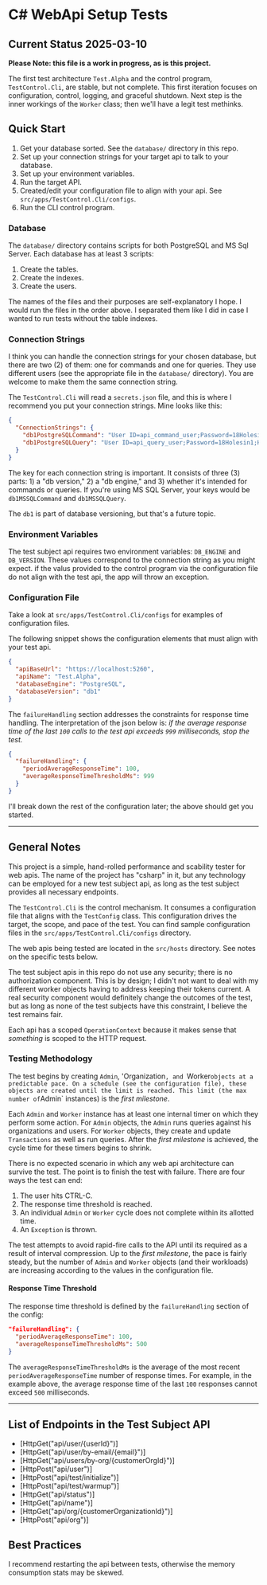 # C# WebApi Setup Tests

## Current Status 2025-03-10

**Please Note: this file is a work in progress, as is this project.**

The first test architecture `Test.Alpha` and the control program, `TestControl.Cli`, are stable, but not complete.
This first iteration focuses on configuration, control, logging, and graceful shutdown.
Next step is the inner workings of the `Worker` class; then we'll have a legit test methinks.

## Quick Start

1. Get your database sorted. See the `database/` directory in this repo.
2. Set up your connection strings for your target api to talk to your database.
3. Set up your environment variables.
4. Run the target API.
5. Created/edit your configuration file to align with your api. See `src/apps/TestControl.Cli/configs`.
6. Run the CLI control program.

### Database

The `database/` directory contains scripts for both PostgreSQL and MS Sql Server. Each database has at least 3 scripts:

1. Create the tables.
2. Create the indexes.
3. Create the users.

The names of the files and their purposes are self-explanatory I hope.
I would run the files in the order above.
I separated them like I did in case I wanted to run tests without the table indexes.

### Connection Strings

I think you can handle the connection strings for your chosen database, but there are two (2) of them: one for commands and one for queries. They use different users (see the appropriate file in the `database/` directory). You are welcome to make them the same connection string.

The `TestControl.Cli` will read a `secrets.json` file, and this is where I recommend you put your connection strings.
Mine looks like this:

```json
{
  "ConnectionStrings": {
    "db1PostgreSQLCommand": "User ID=api_command_user;Password=18Holesin1;Host=127.0.0.1;Port=5432;Database=api_performance_tests;",
    "db1PostgreSQLQuery": "User ID=api_query_user;Password=18Holesin1;Host=127.0.0.1;Port=5432;Database=api_performance_tests;"
  }
}
```
The key for each connection string is important.
It consists of three (3) parts: 1) a "db version," 2) a "db engine," and 3) whether it's intended for commands or queries.
If you're using MS SQL Server, your keys would be `db1MSSQLCommand` and `db1MSSQLQuery`.

The `db1` is part of database versioning, but that's a future topic.

### Environment Variables

The test subject api requires two environment variables: `DB_ENGINE` and `DB_VERSION`.
These values correspond to the connection string as you might expect.
if the valus provided to the control program via the configuration file do not align with the test api, the app will throw an exception.

### Configuration File

Take a look at `src/apps/TestControl.Cli/configs` for examples of configuration files.

The following snippet shows the configuration elements that must align with your test api.

```json
{
  "apiBaseUrl": "https://localhost:5260",
  "apiName": "Test.Alpha",
  "databaseEngine": "PostgreSQL",
  "databaseVersion": "db1"
}
```

The `failureHandling` section addresses the constraints for response time handling.
The interpretation of the json below is: _if the average response time of the last `100` calls to the test api exceeds `999` milliseconds, stop the test._

```json
{
  "failureHandling": {
    "periodAverageResponseTime": 100,
    "averageResponseTimeThresholdMs": 999
  }
}
```

I'll break down the rest of the configuration later; the above should get you started.

---

## General Notes

This project is a simple, hand-rolled performance and scability tester for web apis.
The name of the project has "csharp" in it, but any technology can be employed for a new test subject api, as long as the test subject provides all necessary endpoints.

The `TestControl.Cli` is the control mechanism.
It consumes a configuration file that aligns with the `TestConfig` class.
This configuration drives the target, the scope, and pace of the test.
You can find sample configuration files in the `src/apps/TestControl.Cli/configs` directory.

The web apis being tested are located in the `src/hosts` directory.
See notes on the specific tests below.

The test subject apis in this repo do not use any security; there is no authorization component.
This is by design; I didn't not want to deal with my different worker objects having to address keeping their tokens current.
A real security component would definitely change the outcomes of the test, but as long as none of the test subjects have this constraint, I believe the test remains fair.

Each api has a scoped `OperationContext` because it makes sense that _something_ is scoped to the HTTP request.

### Testing Methodology

The test begins by creating `Admin`, 'Organization`, and `Worker` objects at a predictable pace.
On a schedule (see the configuration file), these objects are created until the limit is reached.
This limit (the max number of `Admin` instances) is the _first milestone_.

Each `Admin` and `Worker` instance has at least one internal timer on which they perform some action.
For `Admin` objects, the `Admin` runs queries against his organizations and users.
For `Worker` objects, they create and update `Transactions` as well as run queries.
After the _first milestone_ is achieved, the cycle time for these timers begins to shrink.

There is no expected scenario in which any web api architecture can survive the test.
The point is to finish the test with failure.
There are four ways the test can end:

1. The user hits CTRL-C.
2. The response time threshold is reached.
3. An individual `Admin` or `Worker` cycle does not complete within its allotted time.
4. An `Exception` is thrown.

The test attempts to avoid rapid-fire calls to the API until its required as a result of interval compression.
Up to the _first milestone_, the pace is fairly steady, but the number of `Admin` and `Worker` objects (and their workloads) are increasing according to the values in the configuration file.


#### Response Time Threshold

The response time threshold is defined by the `failureHandling` section of the config:

```json
"failureHandling": {
  "periodAverageResponseTime": 100,
  "averageResponseTimeThresholdMs": 500
}
```

The `averageResponseTimeThresholdMs` is the average of the most recent `periodAverageResponseTime` number of response times.
For example, in the example above, the average response time of the last `100` responses cannot exceed `500` milliseconds.

---

## List of Endpoints in the Test Subject API

- [HttpGet("api/user/{userId}")]
- [HttpGet("api/user/by-email/{email}")]
- [HttpGet("api/users/by-org/{customerOrgId}")]
- [HttpPost("api/user")]
- [HttpPost("api/test/initialize")]
- [HttpPost("api/test/warmup")]
- [HttpGet("api/status")]
- [HttpGet("api/name")]
- [HttpGet("api/org/{customerOrganizationId}")]
- [HttpPost("api/org")]

## Best Practices

I recommend restarting the api between tests, otherwise the memory consumption stats may be skewed.